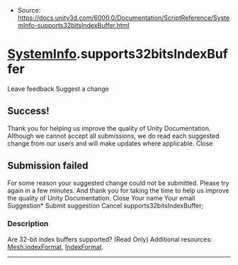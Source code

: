 * Source: https://docs.unity3d.com/6000.0/Documentation/ScriptReference/SystemInfo-supports32bitsIndexBuffer.html

#  [SystemInfo](https://docs.unity3d.com/6000.0/Documentation/ScriptReference/SystemInfo.html).supports32bitsIndexBuffer
Leave feedback
Suggest a change
## Success!
Thank you for helping us improve the quality of Unity Documentation. Although we cannot accept all submissions, we do read each suggested change from our users and will make updates where applicable.
Close
## Submission failed
For some reason your suggested change could not be submitted. Please <a>try again</a> in a few minutes. And thank you for taking the time to help us improve the quality of Unity Documentation.
Close
Your name Your email Suggestion* Submit suggestion
Cancel
supports32bitsIndexBuffer; 
### Description
Are 32-bit index buffers supported? (Read Only)
Additional resources: [Mesh.indexFormat](https://docs.unity3d.com/6000.0/Documentation/ScriptReference/Mesh-indexFormat.html), [IndexFormat](https://docs.unity3d.com/6000.0/Documentation/ScriptReference/Rendering.IndexFormat.html).
* * *
